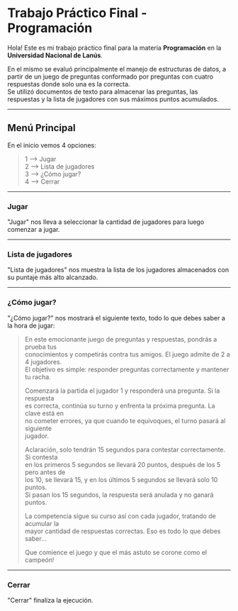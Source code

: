 # Trabajo Práctico Final - Programación

Hola! Este es mi trabajo práctico final para la materia **Programación** en la **Universidad Nacional de Lanús**.

En el mismo se evaluó principalmente el manejo de estructuras de datos, a partir de un juego de preguntas conformado por preguntas con cuatro respuestas donde solo una es la correcta.  
Se utilizó documentos de texto para almacenar las preguntas, las respuestas y la lista de jugadores con sus máximos puntos acumulados.

---

## Menú Principal

En el inicio vemos 4 opciones:

>1 --> Jugar  
>2 --> Lista de jugadores  
>3 --> ¿Cómo jugar?  
>4 --> Cerrar

---

### Jugar

"Jugar" nos lleva a seleccionar la cantidad de jugadores para luego comenzar a jugar.

---

### Lista de jugadores

"Lista de jugadores" nos muestra la lista de los jugadores almacenados con su puntaje más alto alcanzado.

---

### ¿Cómo jugar?

"¿Cómo jugar?" nos mostrará el siguiente texto, todo lo que debes saber a la hora de jugar:


>En este emocionante juego de preguntas y respuestas, pondrás a prueba tus  
conocimientos y competirás contra tus amigos. El juego admite de 2 a 4 jugadores.  
El objetivo es simple: responder preguntas correctamente y mantener tu racha.
>
>Comenzará la partida el jugador 1 y responderá una pregunta. Si la respuesta  
es correcta, continúa su turno y enfrenta la próxima pregunta. La clave está en  
no cometer errores, ya que cuando te equivoques, el turno pasará al siguiente  
jugador.
>
>Aclaración, solo tendrán 15 segundos para contestar correctamente. Si contesta  
en los primeros 5 segundos se llevará 20 puntos, después de los 5 pero antes de  
los 10, se llevará 15, y en los últimos 5 segundos se llevará solo 10 puntos.  
Si pasan los 15 segundos, la respuesta será anulada y no ganará puntos.
>
>La competencia sigue su curso así con cada jugador, tratando de acumular la  
mayor cantidad de respuestas correctas. Eso es todo lo que debes saber...
>
>Que comience el juego y que el más astuto se corone como el campeón!


---

### Cerrar

"Cerrar" finaliza la ejecución.
